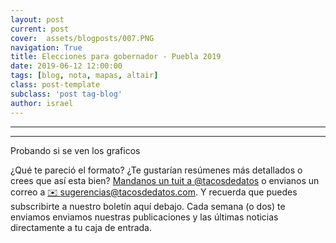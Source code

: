 ```yaml
---
layout: post
current: post
cover:  assets/blogposts/007.PNG
navigation: True
title: Elecciones para gobernador - Puebla 2019
date: 2019-06-12 12:00:00
tags: [blog, nota, mapas, altair]
class: post-template
subclass: 'post tag-blog'
author: israel
---
```

<style>
    .vega-actions a {
        margin-right: 12px;
        color: #757575;
        font-weight: normal;
        font-size: 13px;
    }
    .error {
        color: red;
    }
</style>
<script type="text/javascript" src="https://cdn.jsdelivr.net/npm//vega@5"></script>
<script type="text/javascript" src="https://cdn.jsdelivr.net/npm//vega-lite@3.3.0"></script>
<script type="text/javascript" src="https://cdn.jsdelivr.net/npm//vega-embed@4"></script>

<div id="municipios"></div>
<hr>
<div id="participacion"></div>
<script type="text/javascript" src="../assets/blogposts/007_municipios.js"></script>
<script type="text/javascript" src="../assets/blogposts/007_participacion.js"></script>


*** 
Probando si se ven los graficos

¿Qué te pareció el formato? ¿Te gustarían resúmenes más detallados o crees que así esta bien? [Mandanos un tuit a @tacosdedatos](https://twitter.com/share?text=Obvio+que+estuvo+super+el+blog+%40tacosdedatos+%F0%9F%8C%AE) o envianos un correo a [✉️ sugerencias@tacosdedatos.com](mailto:sugerencias@tacosdedatos.com?subject=Sugerencia&body=Hola-holaaa). Y recuerda que puedes subscribirte a nuestro boletín aquí debajo. Cada semana (o dos) te enviamos enviamos nuestras publicaciones y las últimas noticias directamente a tu caja de entrada.
